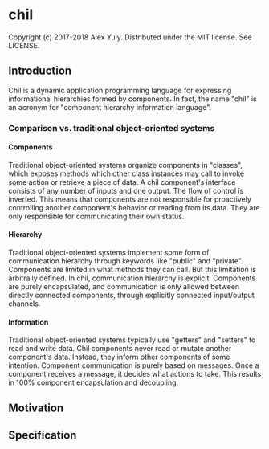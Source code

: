 # chil

Copyright (c) 2017-2018 Alex Yuly. Distributed under the MIT license. See LICENSE.

## Introduction

Chil is a dynamic application programming language for expressing informational hierarchies formed by components. In fact, the name "chil" is an acronym for "component hierarchy information language".

### Comparison vs. traditional object-oriented systems

#### Components

Traditional object-oriented systems organize components in "classes", which exposes methods which other class instances may call to invoke some action or retrieve a piece of data. A chil component's interface consists of any number of inputs and one output. The flow of control is inverted. This means that components are not responsible for proactively controlling another component's behavior or reading from its data. They are only responsible for communicating their own status.

#### Hierarchy

Traditional object-oriented systems implement some form of communication hierarchy through keywords like "public" and "private". Components are limited in what methods they can call. But this limitation is arbitraily defined. In chil, communication hierarchy is explicit. Components are purely encapsulated, and communication is only allowed between directly connected components, through explicitly connected input/output channels.

#### Information

Traditional object-oriented systems typically use "getters" and "setters" to read and write data. Chil components never read or mutate another component's data. Instead, they inform other components of some intention. Component communication is purely based on messages. Once a component receives a message, it decides what actions to take. This results in 100% component encapsulation and decoupling.

## Motivation



## Specification


